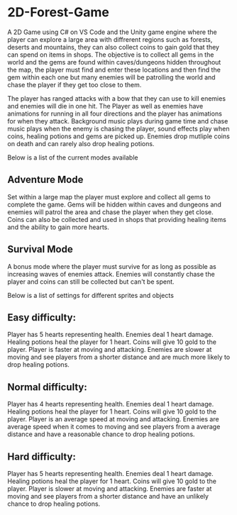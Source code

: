# 2D-Forest-Game
A 2D Game using C# on VS Code and the Unity game engine where the player can explore a large area with diffrerent regions such as forests, deserts and mountains, they can also collect coins to gain gold that they can spend on items in shops. The objective is to collect all gems in the world and the gems are found within caves/dungeons hidden throughout the map, the player must find and enter these locations and then find the gem within each one but many enemies will be patrolling the world and chase the player if they get too close to them.

The player has ranged attacks with a bow that they can use to kill enemies and enemies will die in one hit. The Player as well as enemies have animations for running in all four directions and the player has animations for when they attack. Background music plays during game time and chase music plays when the enemy is chasing the player, sound effects play when coins, healing potions and gems are picked up. Enemies drop mutliple coins on death and can rarely also drop healing potions.

Below is a list of the current modes available

## Adventure Mode
Set within a large map the player must explore and collect all gems to complete the game. Gems will be hidden within caves and dungeons and enemies will patrol the area and chase the player when they get close. Coins can also be collected and used in shops that providing healing items and the ability to gain more hearts.

## Survival Mode
A bonus mode where the player must survive for as long as possible as increasing waves of enemies attack. Enemies will constantly chase the player and coins can still be collected but can't be spent.

Below is a list of settings for different sprites and objects

## Easy difficulty:
Player has 5 hearts representing health.
Enemies deal 1 heart damage.
Healing potions heal the player for 1 heart.
Coins will give 10 gold to the player.
Player is faster at moving and attacking.
Enemies are slower at moving and see players from a shorter distance and are much more likely to drop healing potions.

## Normal difficulty:
Player has 4 hearts representing health.
Enemies deal 1 heart damage.
Healing potions heal the player for 1 heart.
Coins will give 10 gold to the player.
Player is an average speed at moving and attacking.
Enemies are average speed when it comes to moving and see players from a average distance and have a reasonable chance to drop healing potions.

## Hard difficulty:
Player has 5 hearts representing health.
Enemies deal 1 heart damage.
Healing potions heal the player for 1 heart.
Coins will give 10 gold to the player.
Player is slower at moving and attacking.
Enemies are faster at moving and see players from a shorter distance and have an unlikely chance to drop healing potions.
